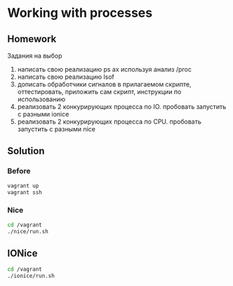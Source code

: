 # Working with processes

## Homework
Задания на выбор
1) написать свою реализацию ps ax используя анализ /proc
2) написать свою реализацию lsof
3) дописать обработчики сигналов в прилагаемом скрипте, оттестировать, приложить сам скрипт, инструкции по использованию
4) реализовать 2 конкурирующих процесса по IO. пробовать запустить с разными ionice
5) реализовать 2 конкурирующих процесса по CPU. пробовать запустить с разными nice

## Solution
### Before
```bash
vagrant up
vagrant ssh
```

### Nice
```bash
cd /vagrant
./nice/run.sh
```

## IONice
```bash
cd /vagrant
./ionice/run.sh
```
